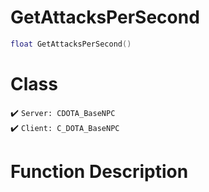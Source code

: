 # GetAttacksPerSecond
```lua
float GetAttacksPerSecond()
```
# Class
✔️ `Server: CDOTA_BaseNPC`  
✔️ `Client: C_DOTA_BaseNPC`  

# Function Description

